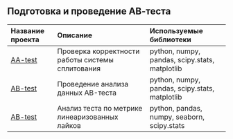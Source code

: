 ## Подготовка и проведение АВ-теста

| Название проекта | Описание | Используемые библиотеки | 
| :---------------------- | :---------------------- | :---------------------- |
| [AA-test](AA-test) | Проверка корректности работы системы сплитования | python, numpy, pandas, scipy.stats, matplotlib |
| [AB-test](AB-test_1) | Проведение анализа данных АB-теста | python, numpy, pandas, scipy.stats, matplotlib|
| [AB-test](AB-test_2) | Анализ теста по метрике линеаризованных лайков | python, pandas, numpy, seaborn, scipy.stats |
